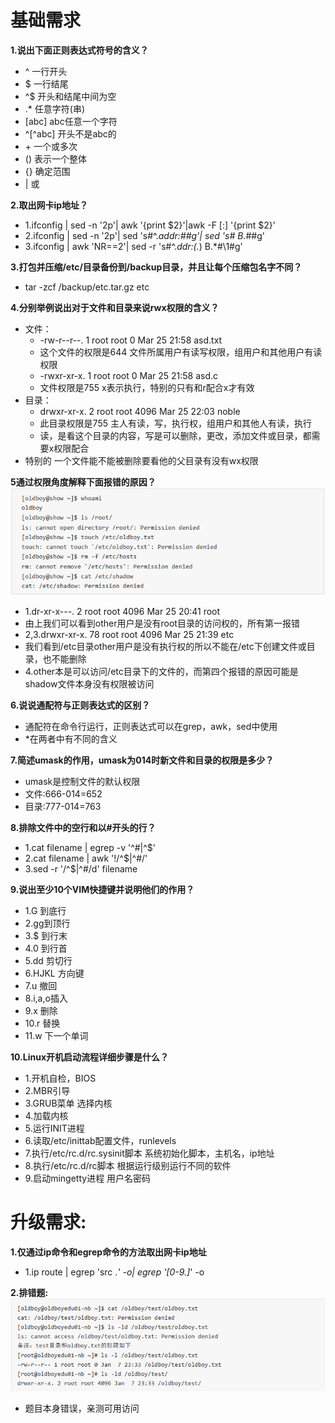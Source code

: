 # 基础需求
__1.说出下面正则表达式符号的含义？__<br>
- ^ 一行开头
- $ 一行结尾
- ^$ 开头和结尾中间为空
- .* 任意字符(串)
- \[abc] abc任意一个字符
- ^\[^abc] 开头不是abc的
- \+ 一个或多次
- () 表示一个整体
- {} 确定范围
- | 或

__2.取出网卡ip地址？__<br>
- 1.ifconfig | sed -n '2p'| awk '{print $2}'|awk -F [:] '{print $2}'
- 2.ifconfig | sed -n '2p'| sed 's#^.*addr:##g'| sed 's#  B.*##g'
- 3.ifconfig | awk 'NR==2'| sed -r 's#^.*ddr:(.*)  B.*#\1#g'

__3.打包并压缩/etc/目录备份到/backup目录，并且让每个压缩包名字不同？__<br>
- tar -zcf /backup/etc.tar.gz etc

__4.分别举例说出对于文件和目录来说rwx权限的含义？__<br>
- 文件：
    - -rw-r--r--. 1 root root 0 Mar 25 21:58 asd.txt
    - 这个文件的权限是644 文件所属用户有读写权限，组用户和其他用户有读权限
    - -rwxr-xr-x. 1 root root 0 Mar 25 21:58 asd.c
    - 文件权限是755 x表示执行，特别的只有和r配合x才有效
- 目录：
    - drwxr-xr-x. 2 root root 4096 Mar 25 22:03 noble
    - 此目录权限是755 主人有读，写，执行权，组用户和其他人有读，执行
    - 读，是看这个目录的内容，写是可以删除，更改，添加文件或目录，都需要x权限配合
- 特别的 一个文件能不能被删除要看他的父目录有没有wx权限

__5通过权限角度解释下面报错的原因？__<br>
![](img/1.1.1.1.png)
- 1.dr-xr-x---.   2 root root  4096 Mar 25 20:41 root
- 由上我们可以看到other用户是没有root目录的访问权的，所有第一报错
- 2,3.drwxr-xr-x.  78 root root  4096 Mar 25 21:39 etc
- 我们看到/etc目录other用户是没有执行权的所以不能在/etc下创建文件或目录，也不能删除
- 4.other本是可以访问/etc目录下的文件的，而第四个报错的原因可能是shadow文件本身没有权限被访问

__6.说说通配符与正则表达式的区别？__<br>
- 通配符在命令行运行，正则表达式可以在grep，awk，sed中使用
- *在两者中有不同的含义

__7.简述umask的作用，umask为014时新文件和目录的权限是多少？__<br>
- umask是控制文件的默认权限
- 文件:666-014=652
- 目录:777-014=763

__8.排除文件中的空行和以#开头的行？__<br>
- 1.cat filename | egrep -v '^#|^$'
- 2.cat filename | awk '!/^$|^#/'
- 3.sed -r '/^$|^#/d' filename

__9.说出至少10个VIM快捷键并说明他们的作用？__<br>
- 1.G 到底行
- 2.gg到顶行
- 3.$ 到行末
- 4.0 到行首
- 5.dd 剪切行
- 6.HJKL 方向键
- 7.u 撤回
- 8.i,a,o插入
- 9.x 删除
- 10.r 替换
- 11.w 下一个单词

__10.Linux开机启动流程详细步骤是什么？__<br>
- 1.开机自检，BIOS
- 2.MBR引导
- 3.GRUB菜单 选择内核
- 4.加载内核
- 5.运行INIT进程
- 6.读取/etc/inittab配置文件，runlevels
- 7.执行/etc/rc.d/rc.sysinit脚本 系统初始化脚本，主机名，ip地址
- 8.执行/etc/rc.d/rc脚本 根据运行级别运行不同的软件
- 9.启动mingetty进程 用户名密码

# 升级需求:
__1.仅通过ip命令和egrep命令的方法取出网卡ip地址__<br>
- 1.ip route | egrep 'src .*' -o| egrep '[0-9.]*' -o

__2.排错题:__<br>
![](img/1.1.1.2.png)

- 题目本身错误，亲测可用访问